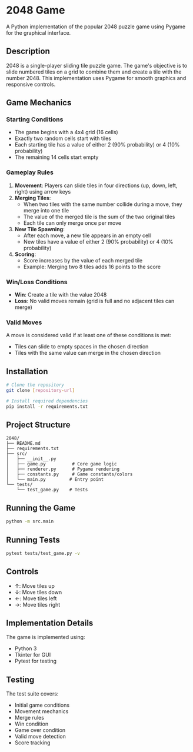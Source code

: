 # 2048 Game

A Python implementation of the popular 2048 puzzle game using Pygame for the graphical interface.

## Description

2048 is a single-player sliding tile puzzle game. The game's objective is to slide numbered tiles on a grid to combine them and create a tile with the number 2048. This implementation uses Pygame for smooth graphics and responsive controls.

## Game Mechanics

### Starting Conditions
- The game begins with a 4x4 grid (16 cells)
- Exactly two random cells start with tiles
- Each starting tile has a value of either 2 (90% probability) or 4 (10% probability)
- The remaining 14 cells start empty

### Gameplay Rules
1. **Movement**: Players can slide tiles in four directions (up, down, left, right) using arrow keys
2. **Merging Tiles**:
   - When two tiles with the same number collide during a move, they merge into one tile
   - The value of the merged tile is the sum of the two original tiles
   - Each tile can only merge once per move
3. **New Tile Spawning**:
   - After each move, a new tile appears in an empty cell
   - New tiles have a value of either 2 (90% probability) or 4 (10% probability)
4. **Scoring**:
   - Score increases by the value of each merged tile
   - Example: Merging two 8 tiles adds 16 points to the score

### Win/Loss Conditions
- **Win**: Create a tile with the value 2048
- **Loss**: No valid moves remain (grid is full and no adjacent tiles can merge)

### Valid Moves
A move is considered valid if at least one of these conditions is met:
- Tiles can slide to empty spaces in the chosen direction
- Tiles with the same value can merge in the chosen direction

## Installation

```bash
# Clone the repository
git clone [repository-url]

# Install required dependencies
pip install -r requirements.txt
```

## Project Structure

```
2048/
├── README.md
├── requirements.txt
├── src/
│   ├── __init__.py
│   ├── game.py          # Core game logic
│   ├── renderer.py      # Pygame rendering
│   ├── constants.py     # Game constants/colors
│   └── main.py         # Entry point
└── tests/
    └── test_game.py    # Tests
```

## Running the Game

```bash
python -m src.main
```

## Running Tests

```bash
pytest tests/test_game.py -v
```

## Controls
- ↑: Move tiles up
- ↓: Move tiles down
- ←: Move tiles left
- →: Move tiles right

## Implementation Details
The game is implemented using:
- Python 3
- Tkinter for GUI
- Pytest for testing

## Testing
The test suite covers:
- Initial game conditions
- Movement mechanics
- Merge rules
- Win condition
- Game over condition
- Valid move detection
- Score tracking
